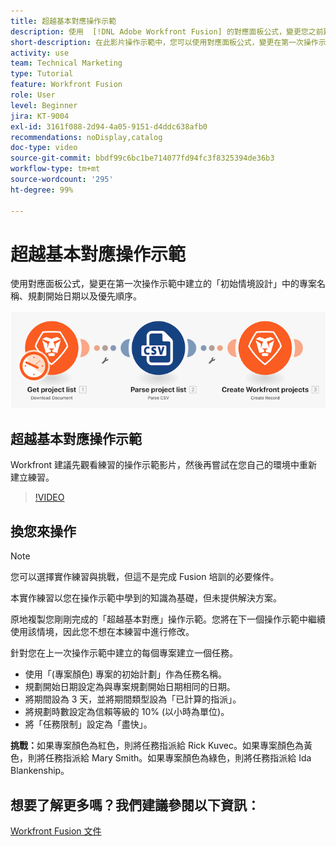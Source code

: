 ```yaml
---
title: 超越基本對應操作示範
description: 使用  [!DNL Adobe Workfront Fusion] 的對應面板公式，變更您之前建立的情境中的一些專案欄位。
short-description: 在此影片操作示範中，您可以使用對應面板公式，變更在第一次操作示範中建立的「初始情境設計」中的專案名稱、規劃開始日期以及優先順序。
activity: use
team: Technical Marketing
type: Tutorial
feature: Workfront Fusion
role: User
level: Beginner
jira: KT-9004
exl-id: 3161f088-2d94-4a05-9151-d4ddc638afb0
recommendations: noDisplay,catalog
doc-type: video
source-git-commit: bbdf99c6bc1be714077fd94fc3f8325394de36b3
workflow-type: tm+mt
source-wordcount: '295'
ht-degree: 99%

---
```


# 超越基本對應操作示範

使用對應面板公式，變更在第一次操作示範中建立的「初始情境設計」中的專案名稱、規劃開始日期以及優先順序。

![影像顯示 Fusion 情境](assets/understand-the-basics-1.png)

## 超越基本對應操作示範

Workfront 建議先觀看練習的操作示範影片，然後再嘗試在您自己的環境中重新建立練習。

>[!VIDEO](https://video.tv.adobe.com/v/335264/?quality=12&learn=on&enablevpops=1)


## 換您來操作

>[!NOTE]
>
>您可以選擇實作練習與挑戰，但這不是完成 Fusion 培訓的必要條件。

本實作練習以您在操作示範中學到的知識為基礎，但未提供解決方案。

原地複製您剛剛完成的「超越基本對應」操作示範。您將在下一個操作示範中繼續使用該情境，因此您不想在本練習中進行修改。

針對您在上一次操作示範中建立的每個專案建立一個任務。

* 使用「(專案顏色) 專案的初始計劃」作為任務名稱。
* 規劃開始日期設定為與專案規劃開始日期相同的日期。
* 將期間設為 3 天，並將期間類型設為「已計算的指派」。
* 將規劃時數設定為信賴等級的 10% (以小時為單位)。
* 將「任務限制」設定為「盡快」。

**挑戰：**&#x200B;如果專案顏色為紅色，則將任務指派給 Rick Kuvec。如果專案顏色為黃色，則將任務指派給 Mary Smith。如果專案顏色為綠色，則將任務指派給 Ida Blankenship。

## 想要了解更多嗎？我們建議參閱以下資訊：

[Workfront Fusion 文件](https://experienceleague.adobe.com/en/docs/workfront-fusion/using/get-started-with-fusion/understand-workfront-fusion/workfront-fusion-overview)
